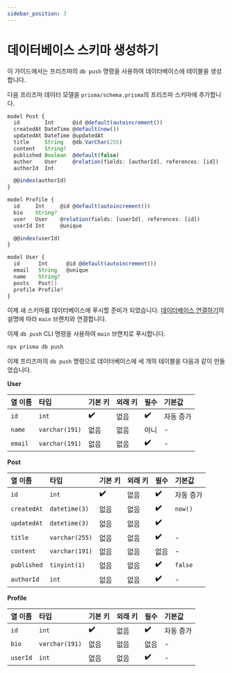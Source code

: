 ```yaml
---
sidebar_position: 3
---
```


# 데이터베이스 스키마 생성하기

이 가이드에서는 프리즈마의 `db push` 명령을 사용하여 데이터베이스에 테이블을 생성합니다.

다음 프리즈마 데이터 모델을 `prisma/schema.prisma`의 프리즈마 스키마에 추가합니다.

```ts
model Post {
  id        Int      @id @default(autoincrement())
  createdAt DateTime @default(now())
  updatedAt DateTime @updatedAt
  title     String   @db.VarChar(255)
  content   String?
  published Boolean  @default(false)
  author    User     @relation(fields: [authorId], references: [id])
  authorId  Int

  @@index(authorId)
}

model Profile {
  id     Int     @id @default(autoincrement())
  bio    String?
  user   User    @relation(fields: [userId], references: [id])
  userId Int     @unique

  @@index(userId)
}

model User {
  id      Int      @id @default(autoincrement())
  email   String   @unique
  name    String?
  posts   Post[]
  profile Profile?
}
```

이제 새 스키마를 데이터베이스에 푸시할 준비가 되었습니다. [데이터베이스 연결하기](https://www.prisma.io/docs/getting-started/setup-prisma/start-from-scratch/relational-databases/connect-your-database-typescript-planetscale)의 설명에 따라 `main` 브랜치와 연결합니다.

이제 `db push` CLI 명령을 사용하여 `main` 브랜치로 푸시합니다.

```bash
npx prisma db push
```

이제 프리즈마의 `db push` 명령으로 데이터베이스에 세 개의 테이블을 다음과 같이 만들었습니다.

**User**

| 열 이름 | 타입           | 기본 키 | 외래 키 | 필수  | 기본값    |
| :------ | :------------- | :------ | :------ | :---- | :-------- |
| `id`    | `int`          | **✔️**   | 없음    | **✔️** | 자동 증가 |
| `name`  | `varchar(191)` | 없음    | 없음    | 아니  | -         |
| `email` | `varchar(191)` | 없음    | 없음    | **✔️** | -         |

**Post**

| 열 이름     | 타입           | 기본 키 | 외래 키 | 필수  | 기본값    |
| :---------- | :------------- | :------ | :------ | :---- | :-------- |
| `id`        | `int`          | **✔️**   | 없음    | **✔️** | 자동 증가 |
| `createdAt` | `datetime(3)`  | 없음    | 없음    | **✔️** | `now()`   |
| `updatedAt` | `datetime(3)`  | 없음    | 없음    | **✔️** |           |
| `title`     | `varchar(255)` | 없음    | 없음    | **✔️** | -         |
| `content`   | `varchar(191)` | 없음    | 없음    | 없음  | -         |
| `published` | `tinyint(1)`   | 없음    | 없음    | **✔️** | `false`   |
| `authorId`  | `int`          | 없음    | 없음    | **✔️** | -         |

**Profile**

| 열 이름  | 타입           | 기본 키 | 외래 키 | 필수  | 기본값    |
| :------- | :------------- | :------ | :------ | :---- | :-------- |
| `id`     | `int`          | **✔️**   | 없음    | **✔️** | 자동 증가 |
| `bio`    | `varchar(191)` | 없음    | 없음    | 없음  | -         |
| `userId` | `int`          | 없음    | 없음    | **✔️** | -         |

